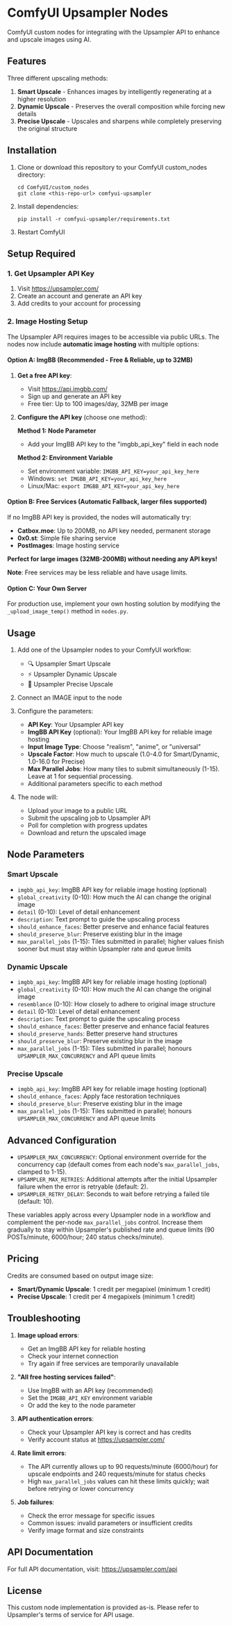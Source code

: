 # ComfyUI Upsampler Nodes

ComfyUI custom nodes for integrating with the Upsampler API to enhance and upscale images using AI.

## Features

Three different upscaling methods:

1. **Smart Upscale** - Enhances images by intelligently regenerating at a higher resolution
2. **Dynamic Upscale** - Preserves the overall composition while forcing new details  
3. **Precise Upscale** - Upscales and sharpens while completely preserving the original structure

## Installation

1. Clone or download this repository to your ComfyUI custom_nodes directory:
   ```
   cd ComfyUI/custom_nodes
   git clone <this-repo-url> comfyui-upsampler
   ```

2. Install dependencies:
   ```
   pip install -r comfyui-upsampler/requirements.txt
   ```

3. Restart ComfyUI

## Setup Required

### 1. Get Upsampler API Key

1. Visit https://upsampler.com/
2. Create an account and generate an API key
3. Add credits to your account for processing

### 2. Image Hosting Setup

The Upsampler API requires images to be accessible via public URLs. The nodes now include **automatic image hosting** with multiple options:

#### Option A: ImgBB (Recommended - Free & Reliable, up to 32MB)

1. **Get a free API key**:
   - Visit https://api.imgbb.com/
   - Sign up and generate an API key
   - Free tier: Up to 100 images/day, 32MB per image

2. **Configure the API key** (choose one method):
   
   **Method 1: Node Parameter**
   - Add your ImgBB API key to the "imgbb_api_key" field in each node
   
   **Method 2: Environment Variable**
   - Set environment variable: `IMGBB_API_KEY=your_api_key_here`
   - Windows: `set IMGBB_API_KEY=your_api_key_here`
   - Linux/Mac: `export IMGBB_API_KEY=your_api_key_here`

#### Option B: Free Services (Automatic Fallback, larger files supported)

If no ImgBB API key is provided, the nodes will automatically try:
- **Catbox.moe**: Up to 200MB, no API key needed, permanent storage
- **0x0.st**: Simple file sharing service
- **PostImages**: Image hosting service

**Perfect for large images (32MB-200MB) without needing any API keys!**

**Note**: Free services may be less reliable and have usage limits.

#### Option C: Your Own Server
For production use, implement your own hosting solution by modifying the `_upload_image_temp()` method in `nodes.py`.

## Usage

1. Add one of the Upsampler nodes to your ComfyUI workflow:
   - 🔍 Upsampler Smart Upscale
   - ⚡ Upsampler Dynamic Upscale  
   - 🎯 Upsampler Precise Upscale

2. Connect an IMAGE input to the node

3. Configure the parameters:
   - **API Key**: Your Upsampler API key
   - **ImgBB API Key** (optional): Your ImgBB API key for reliable image hosting
   - **Input Image Type**: Choose "realism", "anime", or "universal"
   - **Upscale Factor**: How much to upscale (1.0-4.0 for Smart/Dynamic, 1.0-16.0 for Precise)
   - **Max Parallel Jobs**: How many tiles to submit simultaneously (1-15). Leave at 1 for sequential processing.
   - Additional parameters specific to each method

4. The node will:
   - Upload your image to a public URL
   - Submit the upscaling job to Upsampler API
   - Poll for completion with progress updates
   - Download and return the upscaled image

## Node Parameters

### Smart Upscale
- `imgbb_api_key`: ImgBB API key for reliable image hosting (optional)
- `global_creativity` (0-10): How much the AI can change the original image
- `detail` (0-10): Level of detail enhancement
- `description`: Text prompt to guide the upscaling process
- `should_enhance_faces`: Better preserve and enhance facial features
- `should_preserve_blur`: Preserve existing blur in the image
- `max_parallel_jobs` (1-15): Tiles submitted in parallel; higher values finish sooner but must stay within Upsampler rate and queue limits

### Dynamic Upscale  
- `imgbb_api_key`: ImgBB API key for reliable image hosting (optional)
- `global_creativity` (0-10): How much the AI can change the original image
- `resemblance` (0-10): How closely to adhere to original image structure
- `detail` (0-10): Level of detail enhancement
- `description`: Text prompt to guide the upscaling process
- `should_enhance_faces`: Better preserve and enhance facial features
- `should_preserve_hands`: Better preserve hand structures
- `should_preserve_blur`: Preserve existing blur in the image
- `max_parallel_jobs` (1-15): Tiles submitted in parallel; honours `UPSAMPLER_MAX_CONCURRENCY` and API queue limits

### Precise Upscale
- `imgbb_api_key`: ImgBB API key for reliable image hosting (optional)
- `should_enhance_faces`: Apply face restoration techniques
- `should_preserve_blur`: Preserve existing blur in the image
- `max_parallel_jobs` (1-15): Tiles submitted in parallel; honours `UPSAMPLER_MAX_CONCURRENCY` and API queue limits

## Advanced Configuration

- `UPSAMPLER_MAX_CONCURRENCY`: Optional environment override for the concurrency cap (default comes from each node's `max_parallel_jobs`, clamped to 1-15).
- `UPSAMPLER_MAX_RETRIES`: Additional attempts after the initial Upsampler failure when the error is retryable (default: 2).
- `UPSAMPLER_RETRY_DELAY`: Seconds to wait before retrying a failed tile (default: 10).

These variables apply across every Upsampler node in a workflow and complement the per-node `max_parallel_jobs` control. Increase them gradually to stay within Upsampler's published rate and queue limits (90 POSTs/minute, 6000/hour; 240 status checks/minute).

## Pricing

Credits are consumed based on output image size:
- **Smart/Dynamic Upscale**: 1 credit per megapixel (minimum 1 credit)
- **Precise Upscale**: 1 credit per 4 megapixels (minimum 1 credit)

## Troubleshooting

1. **Image upload errors**: 
   - Get an ImgBB API key for reliable hosting
   - Check your internet connection
   - Try again if free services are temporarily unavailable

2. **"All free hosting services failed"**: 
   - Use ImgBB with an API key (recommended)
   - Set the `IMGBB_API_KEY` environment variable
   - Or add the key to the node parameter

3. **API authentication errors**: 
   - Check your Upsampler API key is correct and has credits
   - Verify account status at https://upsampler.com/

4. **Rate limit errors**: 
   - The API currently allows up to 90 requests/minute (6000/hour) for upscale endpoints and 240 requests/minute for status checks
   - High `max_parallel_jobs` values can hit these limits quickly; wait before retrying or lower concurrency

5. **Job failures**: 
   - Check the error message for specific issues
   - Common issues: invalid parameters or insufficient credits
   - Verify image format and size constraints

## API Documentation

For full API documentation, visit: https://upsampler.com/api

## License

This custom node implementation is provided as-is. Please refer to Upsampler's terms of service for API usage.
